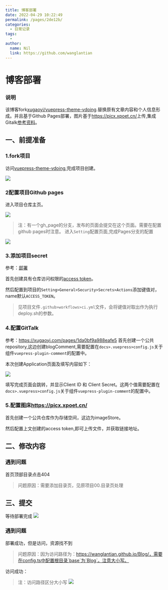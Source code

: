 ```yaml
---
title: 博客部署
date: 2022-04-29 10:22:49
permalink: /pages/2de12b/
categories:
  - 日常记录
tags:
  - 
author: 
  name: Nil
  link: https://github.com/wanglantian
---
```


# 博客部署

### 说明

该博客fork[xugaoyi/vuepress-theme-vdoing](https://github.com/xugaoyi/vuepress-theme-vdoing,'vuepress-theme-vdoing').替换原有文章内容和个人信息形成。并且基于Github Pages部署，图片基于<https://picx.xpoet.cn/>上传,集成Gitalk[参考资料](https://xugaoyi.com/pages/1da0bf9a988eafe5)。

## 一、前提准备

### 1.fork项目
访问[vuepress-theme-vdoing](https://github.com/xugaoyi/vuepress-theme-vdoing),完成项目创建。

![](https://cdn.jsdelivr.net/gh/wanglantian/imageStore@master/微信图片_20220429111820.zdg8sc9pygw.webp)

### 2配置项目Github pages

进入项目仓库主页。

![](https://cdn.jsdelivr.net/gh/wanglantian/imageStore@master/20220429112710.1cgekb03vy4g.webp)
> 注：有一个gh_page的分支，发布的页面会提交在这个页面。需要在配置github pages时注意。
进入`Setting`配置页面,完成Pages分支的配置

![](https://cdn.jsdelivr.net/gh/wanglantian/imageStore@master/20220429113121.28l5qxy0cphc.webp)

### 3.添加项目secret
参考：[部署](https://doc.xugaoyi.com/pages/0fc1d2/#_2-%E4%BD%BF%E7%94%A8github-action%E8%87%AA%E5%8A%A8%E6%8C%81%E7%BB%AD%E9%9B%86%E6%88%90)

首先创建具有仓库访问权限的[access token](https://docs.github.com/en/authentication/keeping-your-account-and-data-secure/creating-a-personal-access-token)。

然后配置到项目的`Setting>General>Security>Secrets>Actions`添加键值对，name默认`ACCESS_TOKEN`。
>见项目文件`.github>workflows>ci.yml`文件，会将键值对取出作为执行deploy.sh的参数。

### 4.配置GitTalk

参考：<https://xugaoyi.com/pages/1da0bf9a988eafe5>
首先创建一个公共repository,这边创建blogComment,需要配置在`docs>.vuepress>config.js`关于组件`vuepress-plugin-comment`的配置中。

本次创建Application页面及填写内容如下：

![](https://cdn.jsdelivr.net/gh/wanglantian/imageStore@master/20220429113730.2w41qygw5mg0.webp)

填写完成页面会跳转，并显示Client ID 和 Client Secret。这两个值需要配置在`docs>.vuepress>config.js`关于组件`vuepress-plugin-comment`的配置中。

### 5.配置图床<https://picx.xpoet.cn/>

首先创建一个公共仓库作为存储空间，这边为imageStore。

然后配置上文创建的access token,即可上传文件，并获取链接地址。

## 二、修改内容

### 遇到问题

首页顶部目录点击404
>问题原因：需要添加目录页，见原项目00.目录页处理

## 三、提交

等待部署完成
![](https://cdn.jsdelivr.net/gh/wanglantian/imageStore@master/20220429123752.7dcayvzjr600.webp)

### 遇到问题

部署成功，但是访问，资源找不到
>问题原因：因为访问路径为：https://wanglantian.github.io/Blog/，需要在config.ts中配置根目录`base`为`Blog`。注意大小写。

访问成功：
>注：访问路径区分大小写
![](https://cdn.jsdelivr.net/gh/wanglantian/imageStore@master/20220429140916.5nldq7rdh2s0.webp)